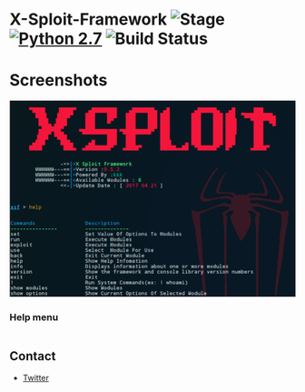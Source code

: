 # X-Sploit-Framework ![Stage](https://img.shields.io/badge/Release-STABLE-brightgreen.svg) [![Python 2.7](https://img.shields.io/badge/Python-2.7-yellow.svg)](http://www.python.org/download/) ![Build Status](https://img.shields.io/badge/Version-0.5.2-red.svg)

# Screenshots
<img src="https://github.com/j3ers3/X-Framework/blob/master/Screenshots/help.png" height="65%"></img>

### Help menu
```
```

## Contact
- [Twitter](https://twitter.com/j3ers3)